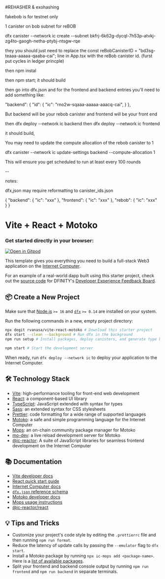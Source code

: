 #REHASHER & exohashing


fakebob is for testnet only


1 canister on bob subnet for reBOB

dfx canister --network ic create --subnet bkfrj-6k62g-dycql-7h53p-atvkj-zg4to-gaogh-netha-ptybj-ntsgw-rqe

they you should just need to replace the const reBobCanisterID = "bd3sg-teaaa-aaaaa-qaaba-cai"; line in App.tsx with the reBob canister id.
(furst put cycles in ledger princple)

then npm instal

then npm start; it should build 

then go into dfx.json and for the frontend and backend entries you'll need to add something like:

"backend": {
        "id": {
          "ic": "rno2w-sqaaa-aaaaa-aaacq-cai",
        }
      },

But backend will be your rebob canister and frontend will be your front end

then dfx deploy --network ic backend
then dfx deploy --network ic frontend

it should build,

You may need to update the compute allocation of the rebob canister to 1

dfx canister --network ic update-settings backend --compute-allocation 1

This will ensure you get scheduled to run at least every 100 rounds

--

notes:

dfx,json may require reformatting to canister_ids.json

{
  "backend": {
    "ic": "xxx"
  },
  "frontend": {
    "ic": "xxx"
  },
  "rebob": {
    "ic": "xxx"
  }
}


# Vite + React + Motoko

### Get started directly in your browser:

[![Open in Gitpod](https://gitpod.io/button/open-in-gitpod.svg)](https://gitpod.io/#https://github.com/rvanasa/vite-react-motoko)

This template gives you everything you need to build a full-stack Web3 application on the [Internet Computer](https://internetcomputer.org/).

For an example of a real-world dapp built using this starter project, check out the [source code](https://github.com/dfinity/feedback) for DFINITY's [Developer Experience Feedback Board](https://dx.internetcomputer.org/).

## 📦 Create a New Project

Make sure that [Node.js](https://nodejs.org/en/) `>= 16` and [`dfx`](https://internetcomputer.org/docs/current/developer-docs/build/install-upgrade-remove) `>= 0.14` are installed on your system.

Run the following commands in a new, empty project directory:

```sh
npx degit rvanasa/vite-react-motoko # Download this starter project
dfx start --clean --background # Run dfx in the background
npm run setup # Install packages, deploy canisters, and generate type bindings

npm start # Start the development server
```

When ready, run `dfx deploy --network ic` to deploy your application to the Internet Computer.

## 🛠️ Technology Stack

- [Vite](https://vitejs.dev/): high-performance tooling for front-end web development
- [React](https://reactjs.org/): a component-based UI library
- [TypeScript](https://www.typescriptlang.org/): JavaScript extended with syntax for types
- [Sass](https://sass-lang.com/): an extended syntax for CSS stylesheets
- [Prettier](https://prettier.io/): code formatting for a wide range of supported languages
- [Motoko](https://github.com/dfinity/motoko#readme): a safe and simple programming language for the Internet Computer
- [Mops](https://mops.one): an on-chain community package manager for Motoko
- [mo-dev](https://github.com/dfinity/motoko-dev-server#readme): a live reload development server for Motoko
- [@ic-reactor](https://github.com/B3Pay/ic-reactor): A suite of JavaScript libraries for seamless frontend development on the Internet Computer

## 📚 Documentation

- [Vite developer docs](https://vitejs.dev/guide/)
- [React quick start guide](https://react.dev/learn)
- [Internet Computer docs](https://internetcomputer.org/docs/current/developer-docs/ic-overview)
- [`dfx.json` reference schema](https://internetcomputer.org/docs/current/references/dfx-json-reference/)
- [Motoko developer docs](https://internetcomputer.org/docs/current/developer-docs/build/cdks/motoko-dfinity/motoko/)
- [Mops usage instructions](https://j4mwm-bqaaa-aaaam-qajbq-cai.ic0.app/#/docs/install)
- [@ic-reactor/react](https://b3pay.github.io/ic-reactor/modules/react.html)

## 💡 Tips and Tricks

- Customize your project's code style by editing the `.prettierrc` file and then running `npm run format`.
- Reduce the latency of update calls by passing the `--emulator` flag to `dfx start`.
- Install a Motoko package by running `npx ic-mops add <package-name>`. Here is a [list of available packages](https://mops.one/).
- Split your frontend and backend console output by running `npm run frontend` and `npm run backend` in separate terminals.
